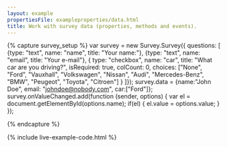 ```yaml
---
layout: example
propertiesFile: exampleproperties/data.html
title: Work with survey data (properties, methods and events).
---
```

{% capture survey_setup %}
var survey = new Survey.Survey({ questions: [
    {type: "text", name: "name", title: "Your name:"},
    {type: "text", name: "email", title: "Your e-mail"},
    { type: "checkbox", name: "car", title: "What car are you driving?", isRequired: true, colCount: 0,
        choices: ["None", "Ford", "Vauxhall", "Volkswagen", "Nissan", "Audi", "Mercedes-Benz", "BMW", "Peugeot", "Toyota", "Citroen"] }
]});
survey.data = {name:"John Doe", email: "johndoe@nobody.com", car:["Ford"]};
survey.onValueChanged.add(function (sender, options) {
    var el = document.getElementById(options.name);
    if(el) {
        el.value = options.value;
    }
});

{% endcapture %}

{% include live-example-code.html %}
